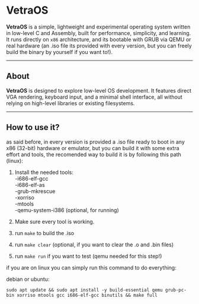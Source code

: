 # VetraOS

**VetraOS** is a simple, lightweight and experimental operating system written in low-level C and Assembly,
built for performance, simplicity, and learning.
It runs directly on `x86` architecture, and its bootable with GRUB via QEMU or real hardware
(an .iso file its provided with every version, but you can
freely build the binary by yourself if you want to!).

---

## About

**VetraOS** is designed to explore low-level OS development.
It features direct VGA rendering, keyboard input, and a minimal
shell interface, all without relying on high-level libraries
or existing filesystems.

---

## How to use it?

as said before, in every version is provided a .iso file ready to boot in any x86 (32-bit) hardware or emulator,
but you can build it with some extra effort and tools, the recomended way to build it is by following this path (linux):

1. Install the needed tools:  
  -i686-elf-gcc  
  -i686-elf-as  
  -grub-mkrescue  
  -xorriso  
  -mtools  
  -qemu-system-i386 (optional, for running)

2. Make sure every tool is working.

3. run `make` to build the .iso

4. run `make clear` (optional, if you want to clear the .o and .bin files)

5. run `make run` if you want to test (qemu needed for this step!)

if you are on linux you can simply run this command to do everything:

debian or ubuntu:

`sudo apt update && sudo apt install -y build-essential qemu
grub-pc-bin xorriso mtools gcc i686-elf-gcc binutils && make full`
